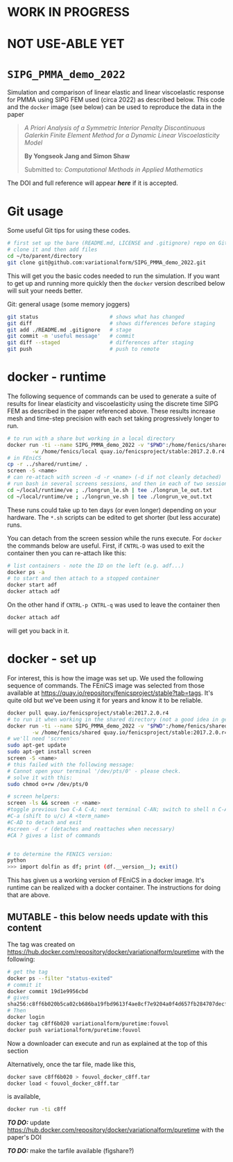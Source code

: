 # WORK IN PROGRESS

# NOT USE-ABLE YET

# `SIPG_PMMA_demo_2022`

Simulation and comparison of linear elastic and linear viscoelastic response for PMMA using SIPG FEM used (circa 2022) as described below. This code and the `docker` image (see below) can be used to reproduce the data in the paper

>*A Priori Analysis of a Symmetric Interior Penalty Discontinuous Galerkin Finite Element Method for a Dynamic Linear Viscoelasticity Model*
>
>**By Yongseok Jang and Simon Shaw**
>>Submitted to: *Computational Methods in Applied Mathematics*

The DOI and full reference will appear __*here*__ if it is accepted.


# Git usage

Some useful Git tips for using these codes.

```bash
# first set up the bare (README.md, LICENSE and .gitignore) repo on Git Hub
# clone it and then add files
cd ~/to/parent/directory
git clone git@github.com:variationalform/SIPG_PMMA_demo_2022.git
```
This will get you the basic codes needed to run the simulation. If you want to get up and running more quickly then the `docker` version described below will suit your needs better.
 
Git: general usage (some memory joggers)

```bash
git status                       # shows what has changed
git diff                         # shows differences before staging
git add ./README.md .gitignore   # stage
git commit -m 'useful message'   # commit
git diff --staged                # differences after staging
git push                         # push to remote
```


# docker - runtime

The following sequence of commands can be used to generate a suite of results 
for linear elasticity and viscoelasticity using the discrete time SIPG FEM as
described in the paper referenced above. These results increase mesh and time-step
precision with each set taking progressively longer to run. 

```bash
# to run with a share but working in a local directory
docker run -ti --name SIPG_PMMA_demo_2022 -v "$PWD":/home/fenics/shared \
        -w /home/fenics/local quay.io/fenicsproject/stable:2017.2.0.r4
# in FEniCS
cp -r ../shared/runtime/ .
screen -S <name>
# can re-attach with screen -d -r <name> (-d if not cleanly detached)
# run bash in several screens sessions, and then in each of two sessions
cd ~/local/runtime/ve ; ./longrun_le.sh | tee ./longrun_le_out.txt
cd ~/local/runtime/ve ; ./longrun_ve.sh | tee ./longrun_ve_out.txt
```

These runs could take up to ten days (or even longer) depending on your hardware.
The `*.sh` scripts can be edited to get shorter (but less accurate) runs.

You can detach from the screen session while the runs execute. For `docker` the commands below are useful. First, if `CNTRL-D` was used to exit the container then you can re-attach like this:

```bash
# list containers - note the ID on the left (e.g. adf...)
docker ps -a
# to start and then attach to a stopped container
docker start adf
docker attach adf
```
On the other hand if `CNTRL-p CNTRL-q` was used to leave the container then

```bash
docker attach adf
```
will get you back in it.


# docker - set up

For interest, this is how the image was set up. We used the following sequence of commands. The FEniCS image was selected from those available at <https://quay.io/repository/fenicsproject/stable?tab=tags>. It's quite old but we've been using it for years and know it to be reliable.


```bash
docker pull quay.io/fenicsproject/stable:2017.2.0.r4
# to run it when working in the shared directory (not a good idea in general)
docker run -ti --name SIPG_PMMA_demo_2022 -v "$PWD":/home/fenics/shared \
        -w /home/fenics/shared quay.io/fenicsproject/stable:2017.2.0.r4
# we'll need 'screen'
sudo apt-get update
sudo apt-get install screen
screen -S <name>
# this failed with the following message:
# Cannot open your terminal '/dev/pts/0' - please check.
# solve it with this:
sudo chmod o+rw /dev/pts/0

# screen helpers:
screen -ls && screen -r <name>
#toggle previous two C-A C-A; next terminal C-AN; switch to shell n C-A n
#C-a (shift to u/c) A <term_name>
#C-AD to detach and exit
#screen -d -r (detaches and reattaches when necessary)
#CA ? gives a list of commands


# to determine the FENICS version:
python
>>> import dolfin as df; print (df.__version__); exit()

```
This has given us a working version of FEniCS in a docker image. It's runtime can be realized with a docker container. The instructions for doing that are above.


## MUTABLE - this below needs update with this content

The tag was created on <https://hub.docker.com/repository/docker/variationalform/puretime> with the following:

```bash
# get the tag
docker ps --filter "status-exited"
# commit it
docker commit 19d1e9956cbd
# gives
sha256:c8ff6b020b5ca02cb686ba19fbd9613f4ae8cf7e9204a0f4d657fb284707decf
# Then
docker login
docker tag c8ff6b020 variationalform/puretime:fouvol
docker push variationalform/puretime:fouvol
```

Now a downloader can execute and run as explained at the top of this section

Alternatively, once the tar file, made like this,

```bash
docker save c8ff6b020 > fouvol_docker_c8ff.tar
docker load < fouvol_docker_c8ff.tar
```

is available,

```bash
docker run -ti c8ff
```

**_*TO DO:*_** update <https://hub.docker.com/repository/docker/variationalform/puretime> with the paper's DOI

**_*TO DO:*_** make the tarfile available (figshare?)

